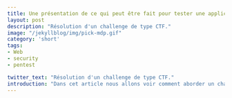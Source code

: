 ```yaml
---
title: Une présentation de ce qui peut être fait pour tester une application WEB.
layout: post
description: "Résolution d'un challenge de type CTF."
image: "/jekyllblog/img/pick-mdp.gif"
category: 'short'
tags:
- Web
- security
- pentest

twitter_text: "Résolution d'un challenge de type CTF."
introduction: "Dans cet article nous allons voir comment aborder un challenge de type CTF."
---
```

